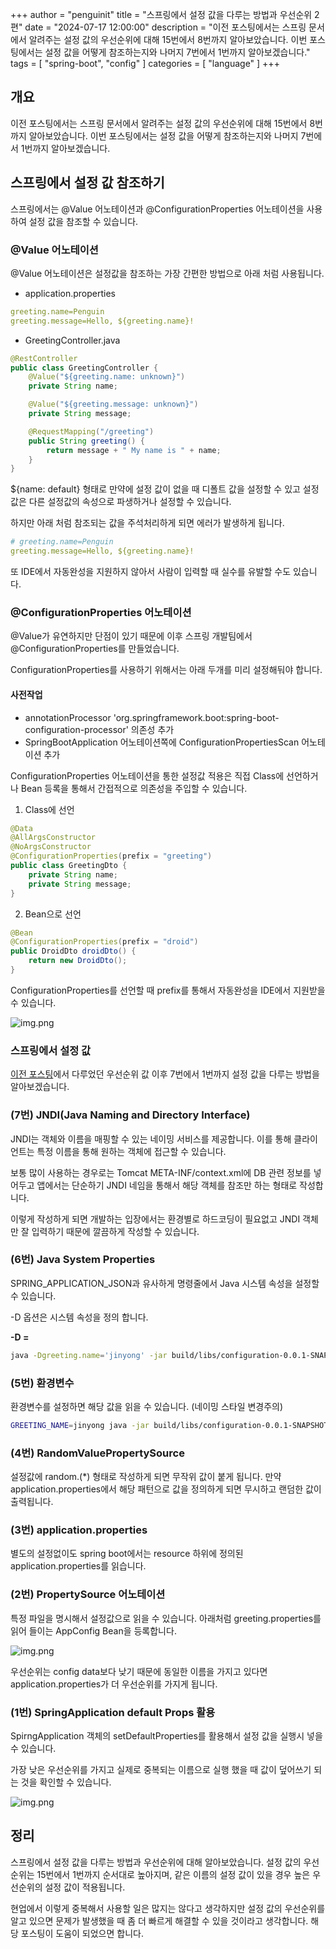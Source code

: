 +++
author = "penguinit"
title = "스프링에서 설정 값을 다루는 방법과 우선순위 2편"
date = "2024-07-17 12:00:00"
description = "이전 포스팅에서는 스프링 문서에서 알려주는 설정 값의 우선순위에 대해 15번에서 8번까지 알아보았습니다. 이번 포스팅에서는 설정 값을 어떻게 참조하는지와 나머지 7번에서 1번까지 알아보겠습니다."
tags = [
"spring-boot", "config"
]
categories = [
"language"
]
+++

## 개요
이전 포스팅에서는 스프링 문서에서 알려주는 설정 값의 우선순위에 대해 15번에서 8번까지 알아보았습니다. 이번 포스팅에서는 설정 값을 어떻게 참조하는지와 나머지 7번에서 1번까지 알아보겠습니다.

## 스프링에서 설정 값 참조하기
스프링에서는 @Value 어노테이션과 @ConfigurationProperties 어노테이션을 사용하여 설정 값을 참조할 수 있습니다. 

### @Value 어노테이션
@Value 어노테이션은 설정값을 참조하는 가장 간편한 방법으로 아래 처럼 사용됩니다.

- application.properties

```yaml
greeting.name=Penguin
greeting.message=Hello, ${greeting.name}!
```

- GreetingController.java

```java
@RestController
public class GreetingController {
    @Value("${greeting.name: unknown}")
    private String name;

    @Value("${greeting.message: unknown}")
    private String message;

    @RequestMapping("/greeting")
    public String greeting() {
        return message + " My name is " + name;
    }
}
```

${name: default} 형태로 만약에 설정 값이 없을 때 디폴트 값을 설정할 수 있고 설정값은 다른 설정값의 속성으로 파생하거나 설정할 수 있습니다.

하지만 아래 처럼 참조되는 값을 주석처리하게 되면 에러가 발생하게 됩니다.

```yaml
# greeting.name=Penguin
greeting.message=Hello, ${greeting.name}!
```

또 IDE에서 자동완성을 지원하지 않아서 사람이 입력할 때 실수를 유발할 수도 있습니다.

### @ConfigurationProperties 어노테이션

@Value가 유연하지만 단점이 있기 때문에 이후 스프링 개발팀에서 @ConfigurationProperties를 만들었습니다.

ConfigurationProperties를 사용하기 위해서는 아래 두개를 미리 설정해둬야 합니다.

#### 사전작업

- annotationProcessor 'org.springframework.boot:spring-boot-configuration-processor' 의존성 추가
- SpringBootApplication 어노테이션쪽에 ConfigurationPropertiesScan 어노테이션 추가

ConfigurationProperties 어노테이션을 통한 설정값 적용은 직접 Class에 선언하거나 Bean 등록을 통해서 간접적으로 의존성을 주입할 수 있습니다.

1. Class에 선언

```java
@Data
@AllArgsConstructor
@NoArgsConstructor
@ConfigurationProperties(prefix = "greeting")
public class GreetingDto {
    private String name;
    private String message;
}
```

2. Bean으로 선언

```java
@Bean
@ConfigurationProperties(prefix = "droid")
public DroidDto droidDto() {
    return new DroidDto();
}
```

ConfigurationProperties를 선언할 때 prefix를 통해서 자동완성을 IDE에서 지원받을 수 있습니다.

![img.png](images/image1.png)


### 스프링에서 설정 값
[이전 포스팅]((/post/202407/7/))에서 다루었던 우선순위 값 이후 7번에서 1번까지 설정 값을 다루는 방법을 알아보겠습니다.

### (7번) JNDI(Java Naming and Directory Interface)

JNDI는 객체와 이름을 매핑할 수 있는 네이밍 서비스를 제공합니다. 이를 통해 클라이언트는 특정 이름을 통해 원하는 객체에 접근할 수 있습니다.

보통 많이 사용하는 경우로는 Tomcat META-INF/context.xml에 DB 관련 정보를 넣어두고 앱에서는 단순하기 JNDI 네임을 통해서 해당 객체를 참조만 하는 형태로 작성합니다.

이렇게 작성하게 되면 개발하는 입장에서는 환경별로 하드코딩이 필요없고 JNDI 객체만 잘 입력하기 때문에 깔끔하게 작성할 수 있습니다.

### (6번) Java System Properties

SPRING_APPLICATION_JSON과 유사하게 명령줄에서 Java 시스템 속성을 설정할 수 있습니다.

-D 옵션은 시스템 속성을 정의 합니다.

**-D <property name>=<property value>**

```bash
java -Dgreeting.name='jinyong' -jar build/libs/configuration-0.0.1-SNAPSHOT.jar
```

### (5번) 환경변수

환경변수를 설정하면 해당 값을 읽을 수 있습니다. (네이밍 스타일 변경주의)

```bash
GREETING_NAME=jinyong java -jar build/libs/configuration-0.0.1-SNAPSHOT.jar
```

### (4번) RandomValuePropertySource

설정값에 random.(*) 형태로 작성하게 되면 무작위 값이 붙게 됩니다. 만약 application.properties에서 해당 패턴으로 값을 정의하게 되면 무시하고 랜덤한 값이 출력됩니다.

### (3번) application.properties

별도의 설정없이도 spring boot에서는 resource 하위에 정의된 application.properties를 읽습니다.

### (2번) PropertySource 어노테이션

특정 파일을 명시해서 설정값으로 읽을 수 있습니다. 아래처럼 greeting.properties를 읽어 들이는 AppConfig Bean을 등록합니다.

![img.png](images/image2.png)

우선순위는 config data보다 낮기 때문에 동일한 이름을 가지고 있다면 application.properties가 더 우선순위를 가지게 됩니다.

### (1번) SpringApplication default Props 활용

SpirngApplication 객체의 setDefaultProperties를 활용해서 설정 값을 실행시 넣을 수 있습니다.

가장 낮은 우선순위를 가지고 실제로 중복되는 이름으로 실행 했을 때 값이 덮어쓰기 되는 것을 확인할 수 있습니다.

![img.png](images/image3.png)

## 정리
스프링에서 설정 값을 다루는 방법과 우선순위에 대해 알아보았습니다. 설정 값의 우선순위는 15번에서 1번까지 순서대로 높아지며, 같은 이름의 설정 값이 있을 경우 높은 우선순위의 설정 값이 적용됩니다. 

현업에서 이렇게 중복해서 사용할 일은 많지는 않다고 생각하지만 설정 값의 우선순위를 알고 있으면 문제가 발생했을 때 좀 더 빠르게 해결할 수 있을 것이라고 생각합니다. 해당 포스팅이 도움이 되었으면 합니다. 
